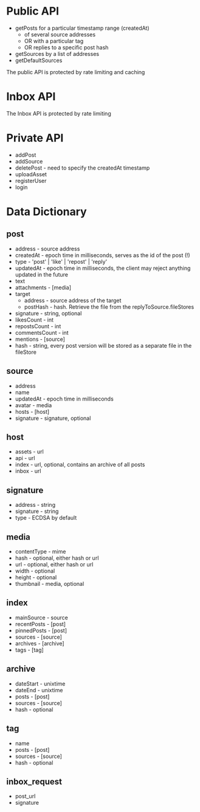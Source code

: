 # Public API

- getPosts for a particular timestamp range (createdAt)
  - of several source addresses 
  - OR with a particular tag
  - OR replies to a specific post hash
- getSources by a list of addresses
- getDefaultSources

The public API is protected by rate limiting and caching

# Inbox API

The Inbox API is protected by rate limiting

# Private API
- addPost
- addSource
- deletePost - need to specify the createdAt timestamp
- uploadAsset
- registerUser
- login

# Data Dictionary

## post
* address - source address
* createdAt - epoch time in milliseconds, serves as the id of the post (!)
* type - 'post' | 'like' | 'repost' | 'reply'
* updatedAt - epoch time in milliseconds, the client may reject anything updated in the future
* text
* attachments - [media]
* target
  * address - source address of the target
  * postHash - hash. Retrieve the file from the replyToSource.fileStores
* signature - string, optional 
* likesCount - int
* repostsCount - int
* commentsCount - int
* mentions - [source]
* hash - string, every post version will be stored as a separate file in the fileStore

## source
* address
* name
* updatedAt - epoch time in milliseconds
* avatar - media
* hosts - [host]
* signature - signature, optional

## host
* assets - url
* api - url
* index - url, optional, contains an archive of all posts 
* inbox - url

## signature
* address - string
* signature - string
* type - ECDSA by default

## media
* contentType - mime
* hash - optional, either hash or url
* url - optional, either hash or url
* width - optional
* height - optional
* thumbnail - media, optional

## index
* mainSource - source
* recentPosts - [post]
* pinnedPosts - [post]
* sources - [source]
* archives - [archive]
* tags - [tag]

## archive
* dateStart - unixtime
* dateEnd - unixtime
* posts - [post]
* sources - [source]
* hash - optional

## tag
* name
* posts - [post]
* sources - [source]
* hash - optional

## inbox_request
* post_url
* signature
